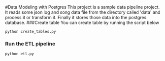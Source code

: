 #Data Modeling with Postgres
This project is a sample data pipeline project. 
It reads some json log and song data file from the directory
called 'data' and process it or transform it. Finally it stores 
those data into the postgres database. 
###Create table
You can create table by running the script below
```
python create_tables.py
```

### Run the ETL pipeline
```.env
python etl.py
```